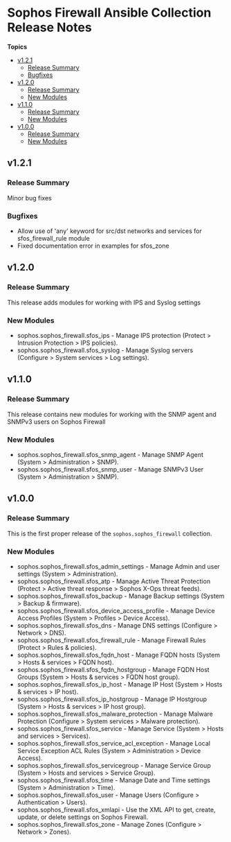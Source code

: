 # Sophos Firewall Ansible Collection Release Notes

**Topics**

- <a href="#v1-2-1">v1\.2\.1</a>
    - <a href="#release-summary">Release Summary</a>
    - <a href="#bugfixes">Bugfixes</a>
- <a href="#v1-2-0">v1\.2\.0</a>
    - <a href="#release-summary-1">Release Summary</a>
    - <a href="#new-modules">New Modules</a>
- <a href="#v1-1-0">v1\.1\.0</a>
    - <a href="#release-summary-2">Release Summary</a>
    - <a href="#new-modules-1">New Modules</a>
- <a href="#v1-0-0">v1\.0\.0</a>
    - <a href="#release-summary-3">Release Summary</a>
    - <a href="#new-modules-2">New Modules</a>

<a id="v1-2-1"></a>
## v1\.2\.1

<a id="release-summary"></a>
### Release Summary

Minor bug fixes

<a id="bugfixes"></a>
### Bugfixes

* Allow use of \'any\' keyword for src/dst networks and services for sfos\_firewall\_rule module
* Fixed documentation error in examples for sfos\_zone

<a id="v1-2-0"></a>
## v1\.2\.0

<a id="release-summary-1"></a>
### Release Summary

This release adds modules for working with IPS and Syslog settings

<a id="new-modules"></a>
### New Modules

* sophos\.sophos\_firewall\.sfos\_ips \- Manage IPS protection \(Protect \> Intrusion Protection \> IPS policies\)\.
* sophos\.sophos\_firewall\.sfos\_syslog \- Manage Syslog servers \(Configure \> System services \> Log settings\)\.

<a id="v1-1-0"></a>
## v1\.1\.0

<a id="release-summary-2"></a>
### Release Summary

This release contains new modules for working with the SNMP agent and SNMPv3 users on Sophos Firewall

<a id="new-modules-1"></a>
### New Modules

* sophos\.sophos\_firewall\.sfos\_snmp\_agent \- Manage SNMP Agent \(System \> Administration \> SNMP\)\.
* sophos\.sophos\_firewall\.sfos\_snmp\_user \- Manage SNMPv3 User \(System \> Administration \> SNMP\)\.

<a id="v1-0-0"></a>
## v1\.0\.0

<a id="release-summary-3"></a>
### Release Summary

This is the first proper release of the <code>sophos\.sophos\_firewall</code> collection\.

<a id="new-modules-2"></a>
### New Modules

* sophos\.sophos\_firewall\.sfos\_admin\_settings \- Manage Admin and user settings \(System \> Administration\)\.
* sophos\.sophos\_firewall\.sfos\_atp \- Manage Active Threat Protection \(Protect \> Active threat response \> Sophos X\-Ops threat feeds\)\.
* sophos\.sophos\_firewall\.sfos\_backup \- Manage Backup settings \(System \> Backup \& firmware\)\.
* sophos\.sophos\_firewall\.sfos\_device\_access\_profile \- Manage Device Access Profiles \(System \> Profiles \> Device Access\)\.
* sophos\.sophos\_firewall\.sfos\_dns \- Manage DNS settings \(Configure \> Network \> DNS\)\.
* sophos\.sophos\_firewall\.sfos\_firewall\_rule \- Manage Firewall Rules \(Protect \> Rules \& policies\)\.
* sophos\.sophos\_firewall\.sfos\_fqdn\_host \- Manage FQDN hosts \(System \> Hosts \& services \> FQDN host\)\.
* sophos\.sophos\_firewall\.sfos\_fqdn\_hostgroup \- Manage FQDN Host Groups \(System \> Hosts \& services \> FQDN host group\)\.
* sophos\.sophos\_firewall\.sfos\_ip\_host \- Manage IP Host \(System \> Hosts \& services \> IP host\)\.
* sophos\.sophos\_firewall\.sfos\_ip\_hostgroup \- Manage IP Hostgroup \(System \> Hosts \& services \> IP host group\)\.
* sophos\.sophos\_firewall\.sfos\_malware\_protection \- Manage Malware Protection \(Configure \> System services \> Malware protection\)\.
* sophos\.sophos\_firewall\.sfos\_service \- Manage Service \(System \> Hosts and services \> Services\)\.
* sophos\.sophos\_firewall\.sfos\_service\_acl\_exception \- Manage Local Service Exception ACL Rules \(System \> Administration \> Device Access\)\.
* sophos\.sophos\_firewall\.sfos\_servicegroup \- Manage Service Group \(System \> Hosts and services \> Service Group\)\.
* sophos\.sophos\_firewall\.sfos\_time \- Manage Date and Time settings \(System \> Administration \> Time\)\.
* sophos\.sophos\_firewall\.sfos\_user \- Manage Users \(Configure \> Authentication \> Users\)\.
* sophos\.sophos\_firewall\.sfos\_xmlapi \- Use the XML API to get\, create\, update\, or delete settings on Sophos Firewall\.
* sophos\.sophos\_firewall\.sfos\_zone \- Manage Zones \(Configure \> Network \> Zones\)\.
